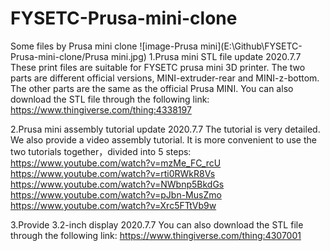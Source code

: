 # FYSETC-Prusa-mini-clone
Some files by Prusa mini clone
![image-Prusa mini](E:\Github\FYSETC-Prusa-mini-clone/Prusa mini.jpg)
1.Prusa mini STL file update 2020.7.7
These print files are suitable for FYSETC prusa mini 3D printer. The two parts are different official versions, MINI-extruder-rear and MINI-z-bottom. The other parts are the same as the official Prusa MINI. You can also download the STL file through the following link:
<https://www.thingiverse.com/thing:4338197>

2.Prusa mini assembly tutorial update 2020.7.7
The tutorial is very detailed. We also provide a video assembly tutorial. It is more convenient to use the two tutorials together，divided into 5 steps:
<https://www.youtube.com/watch?v=mzMe_FC_rcU> 
<https://www.youtube.com/watch?v=rti0RWkR8Vs> 
<https://www.youtube.com/watch?v=NWbnp5BkdGs> 
<https://www.youtube.com/watch?v=pJbn-MusZmo> 
<https://www.youtube.com/watch?v=Xrc5FTtVb9w> 

3.Provide 3.2-inch display 2020.7.7
You can also download the STL file through the following link:
<https://www.thingiverse.com/thing:4307001>

